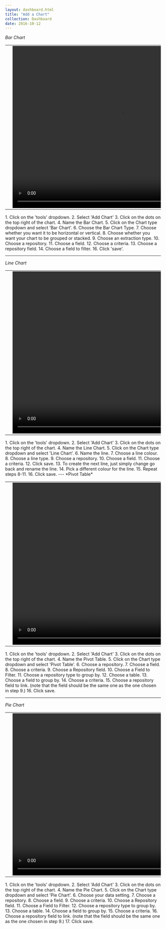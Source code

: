 ```yaml
---
layout: dashboard.html
title: "Add a Chart"
collection: Dashboard
date: 2016-10-12
---
```

*Bar Chart*

<table>
<tr>
<td width="50px"></td>
<td width="700px">
<video width="700" height="525" controls>
	<source src="/assets/video/Dashboard/How_to_create_a_bar_chart.mp4" type="video/mp4">
	Your browser does not support the video tag.
</video>
</td>
<td width="50px"></td>
</tr>
</table>
1. Click on the 'tools' dropdown.
2. Select 'Add Chart'
3. Click on the dots on the top right of the chart.
4. Name the Bar Chart.
5. Click on the Chart type dropdown and select 'Bar Chart'.
6. Choose the Bar Chart Type.
7. Choose whether you want it to be horizontal or vertical.
8. Choose whether you want your chart to be grouped or stacked.
9. Choose an extraction type.
10. Choose a repository.
11. Choose a field.
12. Choose a criteria.
13. Choose a repository field.
14. Choose a field to filter.
16. Click 'save'.

---
*Line Chart*

<table>
<tr>
<td width="50px"></td>
<td width="700px">
<video width="700" height="525" controls>
	<source src="/assets/video/How_to_create_a_line_chart.mp4" type="video/mp4">
	Your browser does not support the video tag.
</video>
</td>
<td width="50px"></td>
</tr>
</table>
1. Click on the 'tools' dropdown.
2. Select 'Add Chart'
3. Click on the dots on the top right of the chart.
4. Name the Line Chart.
5. Click on the Chart type dropdown and select 'Line Chart'.
6. Name the line.
7. Choose a line colour.
8. Choose a line type.
9. Choose a repository.
10. Choose a field.
11. Choose a criteria.
12. Click save.
13. To create the next line, just simply change go back and rename the line.
14. Pick a different colour for the line.
15. Repeat steps 8-11.
16. Click save.
---
*Pivot Table*

<table>
<tr>
<td width="50px"></td>
<td width="700px">
<video width="700" height="525" controls>
	<source src="/assets/video/How_to_create_a_pivot_table.mp4" type="video/mp4">
	Your browser does not support the video tag.
</video>
</td>
<td width="50px"></td>
</tr>
</table>
1. Click on the 'tools' dropdown.
2. Select 'Add Chart'
3. Click on the dots on the top right of the chart.
4. Name the Pivot Table.
5. Click on the Chart type dropdown and select 'Pivot Table'.
6. Choose a repository.
7. Choose a field.
8. Choose a criteria.
9. Choose a Repository field.
10. Choose a Field to Filter.
11. Choose a repository type to group by.
12. Choose a table.
13. Choose a field to group by.
14. Choose a criteria.
15. Choose a repository field to link. (note that the field should be the same one as the one chosen in step 9.)
16. Click save.

---
*Pie Chart*

<table>
<tr>
<td width="50px"></td>
<td width="700px">
<video width="700" height="525" controls>
	<source src="/assets/video/How_to_create_a_pie_chart.mp4" type="video/mp4">
	Your browser does not support the video tag.
</video>
</td>
<td width="50px"></td>
</tr>
</table>
1. Click on the 'tools' dropdown.
2. Select 'Add Chart'
3. Click on the dots on the top right of the chart.
4. Name the Pie Chart.
5. Click on the Chart type dropdown and select 'Pie Chart'.
6. Choose your data setting.
7. Choose a repository.
8. Choose a field.
9. Choose a criteria.
10. Choose a Repository field.
11. Choose a Field to Filter.
12. Choose a repository type to group by.
13. Choose a table.
14. Choose a field to group by.
15. Choose a criteria.
16. Choose a repository field to link. (note that the field should be the same one as the one chosen in step 9.)
17. Click save.
